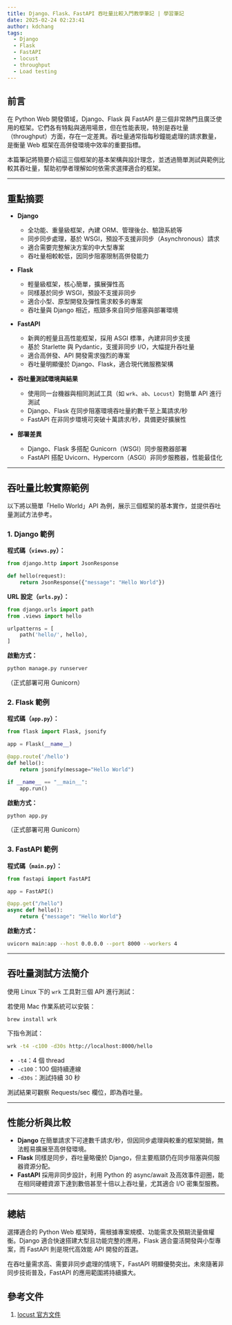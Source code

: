 ```yaml
---
title: Django、Flask、FastAPI 吞吐量比較入門教學筆記 | 學習筆記
date: 2025-02-24 02:23:41
author: kdchang
tags:
  - Django
  - Flask
  - FastAPI
  - locust
  - throughput
  - Load testing
---
```


## 前言

在 Python Web 開發領域，Django、Flask 與 FastAPI 是三個非常熱門且廣泛使用的框架。它們各有特點與適用場景，但在性能表現，特別是吞吐量（throughput）方面，存在一定差異。吞吐量通常指每秒鐘能處理的請求數量，是衡量 Web 框架在高併發環境中效率的重要指標。

本篇筆記將簡要介紹這三個框架的基本架構與設計理念，並透過簡單測試與範例比較其吞吐量，幫助初學者理解如何依需求選擇適合的框架。

---

## 重點摘要

- **Django**

  - 全功能、重量級框架，內建 ORM、管理後台、驗證系統等
  - 同步同步處理，基於 WSGI，預設不支援非同步（Asynchronous）請求
  - 適合需要完整解決方案的中大型專案
  - 吞吐量相較較低，因同步阻塞限制高併發能力

- **Flask**

  - 輕量級框架，核心簡單，擴展彈性高
  - 同樣基於同步 WSGI，預設不支援非同步
  - 適合小型、原型開發及彈性需求較多的專案
  - 吞吐量與 Django 相近，瓶頸多來自同步阻塞與部署環境

- **FastAPI**

  - 新興的輕量且高性能框架，採用 ASGI 標準，內建非同步支援
  - 基於 Starlette 與 Pydantic，支援非同步 I/O，大幅提升吞吐量
  - 適合高併發、API 開發需求強烈的專案
  - 吞吐量明顯優於 Django、Flask，適合現代微服務架構

- **吞吐量測試環境與結果**

  - 使用同一台機器與相同測試工具（如 `wrk`、`ab`、`Locust`）對簡單 API 進行測試
  - Django、Flask 在同步阻塞環境吞吐量約數千至上萬請求/秒
  - FastAPI 在非同步環境可突破十萬請求/秒，具備更好擴展性

- **部署差異**

  - Django、Flask 多搭配 Gunicorn（WSGI）同步服務器部署
  - FastAPI 搭配 Uvicorn、Hypercorn（ASGI）非同步服務器，性能最佳化

---

## 吞吐量比較實際範例

以下將以簡單「Hello World」API 為例，展示三個框架的基本實作，並提供吞吐量測試方法參考。

### 1. Django 範例

**程式碼（`views.py`）：**

```python
from django.http import JsonResponse

def hello(request):
    return JsonResponse({"message": "Hello World"})
```

**URL 設定（`urls.py`）：**

```python
from django.urls import path
from .views import hello

urlpatterns = [
    path('hello/', hello),
]
```

**啟動方式：**

```bash
python manage.py runserver
```

（正式部署可用 Gunicorn）

### 2. Flask 範例

**程式碼（`app.py`）：**

```python
from flask import Flask, jsonify

app = Flask(__name__)

@app.route('/hello')
def hello():
    return jsonify(message="Hello World")

if __name__ == "__main__":
    app.run()
```

**啟動方式：**

```bash
python app.py
```

（正式部署可用 Gunicorn）

### 3. FastAPI 範例

**程式碼（`main.py`）：**

```python
from fastapi import FastAPI

app = FastAPI()

@app.get("/hello")
async def hello():
    return {"message": "Hello World"}
```

**啟動方式：**

```bash
uvicorn main:app --host 0.0.0.0 --port 8000 --workers 4
```

---

## 吞吐量測試方法簡介

使用 Linux 下的 `wrk` 工具對三個 API 進行測試：

若使用 Mac 作業系統可以安裝：

```
brew install wrk
```

下指令測試：

```bash
wrk -t4 -c100 -d30s http://localhost:8000/hello
```

- `-t4`：4 個 thread
- `-c100`：100 個持續連線
- `-d30s`：測試持續 30 秒

測試結果可觀察 Requests/sec 欄位，即為吞吐量。

---

## 性能分析與比較

- **Django** 在簡單請求下可達數千請求/秒，但因同步處理與較重的框架開銷，無法輕易擴展至高併發環境。
- **Flask** 同樣是同步，吞吐量略優於 Django，但主要瓶頸仍在同步阻塞與伺服器資源分配。
- **FastAPI** 採用非同步設計，利用 Python 的 async/await 及高效事件迴圈，能在相同硬體資源下達到數倍甚至十倍以上吞吐量，尤其適合 I/O 密集型服務。

---

## 總結

選擇適合的 Python Web 框架時，需根據專案規模、功能需求及預期流量做權衡。Django 適合快速搭建大型且功能完整的應用，Flask 適合靈活開發與小型專案，而 FastAPI 則是現代高效能 API 開發的首選。

在吞吐量需求高、需要非同步處理的情境下，FastAPI 明顯優勢突出。未來隨著非同步技術普及，FastAPI 的應用範圍將持續擴大。

## 參考文件

1. [locust 官方文件](https://locust.io/)
